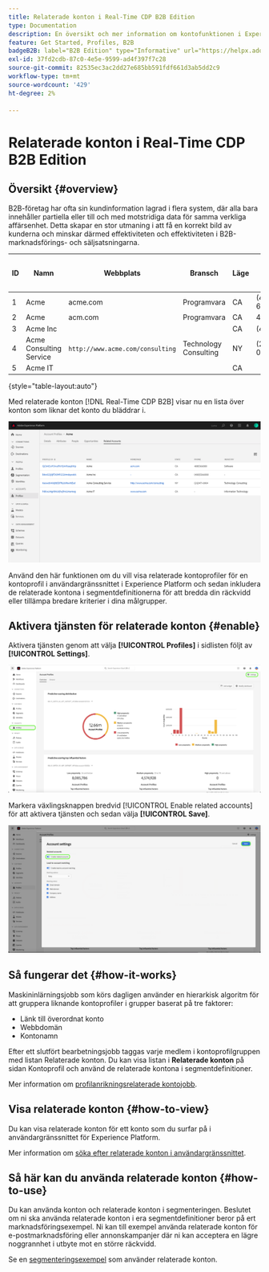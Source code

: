 ```yaml
---
title: Relaterade konton i Real-Time CDP B2B Edition
type: Documentation
description: En översikt och mer information om kontofunktionen i Experience Platform Real-Time CDP B2B.
feature: Get Started, Profiles, B2B
badgeB2B: label="B2B Edition" type="Informative" url="https://helpx.adobe.com/legal/product-descriptions/real-time-customer-data-platform-b2b-edition-prime-and-ultimate-packages.html newtab=true"
exl-id: 37fd2cdb-87c0-4e5e-9599-ad4f397f7c28
source-git-commit: 82535ec3ac2dd27e685bb591fdf661d3ab5dd2c9
workflow-type: tm+mt
source-wordcount: '429'
ht-degree: 2%

---
```


# Relaterade konton i Real-Time CDP B2B Edition

## Översikt {#overview}

B2B-företag har ofta sin kundinformation lagrad i flera system, där alla bara innehåller partiella eller till och med motstridiga data för samma verkliga affärsenhet. Detta skapar en stor utmaning i att få en korrekt bild av kunderna och minskar därmed effektiviteten och effektiviteten i B2B-marknadsförings- och säljsatsningarna.

| ID | Namn | Webbplats | Bransch | Läge | Telefon | Har öppen affärsmöjlighet med belopp > `$1 million` |
|---|---|---|---|---|---|---|
| 1 | Acme | acme.com | Programvara | CA | (408)536-6000 |   |
| 2 | Acme | acm.com | Programvara | CA | 4085366000 | x |
| 3 | Acme Inc |   |   | CA | (408)5366000 |   |
| 4 | Acme Consulting Service | `http://www.acme.com/consulting` | Technology Consulting | NY | (212)471-0904 | x |
| 5 | Acme IT |   |   | CA |   |   |

{style="table-layout:auto"}

Med relaterade konton [!DNL Real-Time CDP B2B] visar nu en lista över konton som liknar det konto du bläddrar i.

![Skärm som visar relaterade konton i användargränssnittet för Experience Platform.](/help/rtcdp/b2b-ai-ml-services/assets/related-accounts-in-ui.png)

Använd den här funktionen om du vill visa relaterade kontoprofiler för en kontoprofil i användargränssnittet i Experience Platform och sedan inkludera de relaterade kontona i segmentdefinitionerna för att bredda din räckvidd eller tillämpa bredare kriterier i dina målgrupper.

## Aktivera tjänsten för relaterade konton {#enable}

Aktivera tjänsten genom att välja **[!UICONTROL Profiles]** i sidlisten följt av **[!UICONTROL Settings]**.

![Markeringsprofiler och inställningar för användargränssnittet i Experience Platform.](../assets/../b2b-ai-ml-services/assets/related-account-settings.png)

Markera växlingsknappen bredvid [!UICONTROL Enable related accounts] för att aktivera tjänsten och sedan välja **[!UICONTROL Save]**.

![Skärmmarkeringen för kontoinställningar visar hur du växlar och sparar.](../assets/../b2b-ai-ml-services/assets/related-account-toggle.png)

## Så fungerar det {#how-it-works}

Maskininlärningsjobb som körs dagligen använder en hierarkisk algoritm för att gruppera liknande kontoprofiler i grupper baserat på tre faktorer:

* Länk till överordnat konto
* Webbdomän
* Kontonamn

Efter ett slutfört bearbetningsjobb taggas varje medlem i kontoprofilgruppen med listan Relaterade konton. Du kan visa listan i **Relaterade konton** på sidan Kontoprofil och använd de relaterade kontona i segmentdefinitioner.

Mer information om [profilanrikningsrelaterade kontojobb](/help/dataflows/ui/b2b/monitor-profile-enrichment.md).

## Visa relaterade konton {#how-to-view}

Du kan visa relaterade konton för ett konto som du surfar på i användargränssnittet för Experience Platform.

Mer information om [söka efter relaterade konton i användargränssnittet](/help/rtcdp/accounts/account-profile-ui-guide.md#related-accounts-tab).

## Så här kan du använda relaterade konton {#how-to-use}

Du kan använda konton och relaterade konton i segmenteringen. Beslutet om ni ska använda relaterade konton i era segmentdefinitioner beror på ert marknadsföringsexempel. Ni kan till exempel använda relaterade konton för e-postmarknadsföring eller annonskampanjer där ni kan acceptera en lägre noggrannhet i utbyte mot en större räckvidd.

Se en [segmenteringsexempel](/help/rtcdp/segmentation/b2b.md#related-accounts) som använder relaterade konton.
